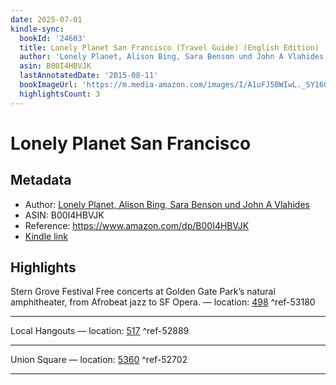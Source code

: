 ```yaml
---
date: 2025-07-01
kindle-sync:
  bookId: '24603'
  title: Lonely Planet San Francisco (Travel Guide) (English Edition)
  author: 'Lonely Planet, Alison Bing, Sara Benson und John A Vlahides'
  asin: B00I4HBVJK
  lastAnnotatedDate: '2015-08-11'
  bookImageUrl: 'https://m.media-amazon.com/images/I/A1uFJ5BWIwL._SY160.jpg'
  highlightsCount: 3
---
```

# Lonely Planet San Francisco
## Metadata
* Author: [Lonely Planet, Alison Bing, Sara Benson und John A Vlahides](https://www.amazon.comundefined)
* ASIN: B00I4HBVJK
* Reference: https://www.amazon.com/dp/B00I4HBVJK
* [Kindle link](kindle://book?action=open&asin=B00I4HBVJK)

## Highlights
Stern Grove Festival Free concerts at Golden Gate Park’s natural amphitheater, from Afrobeat jazz to SF Opera. — location: [498](kindle://book?action=open&asin=B00I4HBVJK&location=498) ^ref-53180

---
Local Hangouts — location: [517](kindle://book?action=open&asin=B00I4HBVJK&location=517) ^ref-52889

---
Union Square — location: [5360](kindle://book?action=open&asin=B00I4HBVJK&location=5360) ^ref-52702

---
